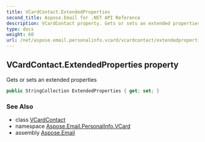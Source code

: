 ```yaml
---
title: VCardContact.ExtendedProperties
second_title: Aspose.Email for .NET API Reference
description: VCardContact property. Gets or sets an extended properties
type: docs
weight: 60
url: /net/aspose.email.personalinfo.vcard/vcardcontact/extendedproperties/
---
```

## VCardContact.ExtendedProperties property

Gets or sets an extended properties

```csharp
public StringCollection ExtendedProperties { get; set; }
```

### See Also

* class [VCardContact](../)
* namespace [Aspose.Email.PersonalInfo.VCard](../../vcardcontact/)
* assembly [Aspose.Email](../../../)


